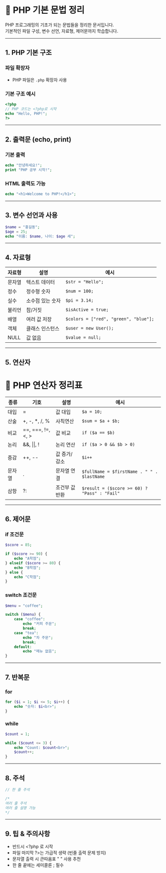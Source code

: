 # 🐘 PHP 기본 문법 정리

PHP 프로그래밍의 기초가 되는 문법들을 정리한 문서입니다.  
기본적인 파일 구성, 변수 선언, 자료형, 제어문까지 학습합니다.

---

## 1. PHP 기본 구조

### 파일 확장자
- PHP 파일은 `.php` 확장자 사용

### 기본 구조 예시
```php
<?php
// PHP 코드는 <?php로 시작
echo "Hello, PHP!";
?>
```

---

## 2. 출력문 (echo, print)

### 기본 출력

```php
echo "안녕하세요!";
print "PHP 공부 시작!";
```

### HTML 출력도 가능

```php
echo "<h1>Welcome to PHP!</h1>";
```
---

## 3. 변수 선언과 사용

```php
$name = "홍길동";
$age = 25;
echo "이름: $name, 나이: $age 세";
```
---

## 4. 자료형

| 자료형 | 설명 | 예시 |
|---|---|---|
| 문자열 | 텍스트 데이터 | `$str = "Hello";` |
| 정수 | 정수형 숫자 | `$num = 100;` |
| 실수 | 소수점 있는 숫자 | `$pi = 3.14;` |
| 불리언 | 참/거짓 | `$isActive = true;` |
| 배열 | 여러 값 저장 | `$colors = ["red", "green", "blue"];` |
| 객체 | 클래스 인스턴스 | `$user = new User();` |
| NULL | 값 없음 | `$value = null;` |

---

## 5. 연산자

# 🐘 PHP 연산자 정리표

| 종류 | 기호 | 설명 | 예시 |
|---|---|---|---|
| 대입 | = | 값 대입 | `$a = 10;` |
| 산술 | +, -, *, /, % | 사칙연산 | `$sum = $a + $b;` |
| 비교 | ==, ===, !=, <, > | 값 비교 | `if ($a == $b)` |
| 논리 | &&, \|\|, ! | 논리 연산 | `if ($a > 0 && $b > 0)` |
| 증감 | ++, -- | 값 증가/감소 | `$i++` |
| 문자열 | . | 문자열 연결 | `$fullName = $firstName . " " . $lastName` |
| 삼항 | ?: | 조건부 값 반환 | `$result = ($score >= 60) ? "Pass" : "Fail"` |

---

## 6. 제어문

### if 조건문

```php
$score = 85;

if ($score >= 90) {
    echo "A학점";
} elseif ($score >= 80) {
    echo "B학점";
} else {
    echo "C학점";
}
```

### switch 조건문

```php
$menu = "coffee";

switch ($menu) {
    case "coffee":
        echo "커피 주문";
        break;
    case "tea":
        echo "차 주문";
        break;
    default:
        echo "메뉴 없음";
}
```

---

## 7. 반복문

### for

```php
for ($i = 1; $i <= 5; $i++) {
    echo "숫자: $i<br>";
}
```

### while

```php
$count = 1;

while ($count <= 3) {
    echo "Count: $count<br>";
    $count++;
}
```

---

## 8. 주석

```php
// 한 줄 주석

/*
여러 줄 주석
여러 줄 설명 가능
*/
```

---

## 9. 팁 & 주의사항

- 반드시 <?php 로 시작
- 파일 마지막 ?>는 가급적 생략 (빈줄 출력 문제 방지)
- 문자열 출력 시 큰따옴표 " " 사용 추천
- 한 줄 끝에는 세미콜론 ; 필수
